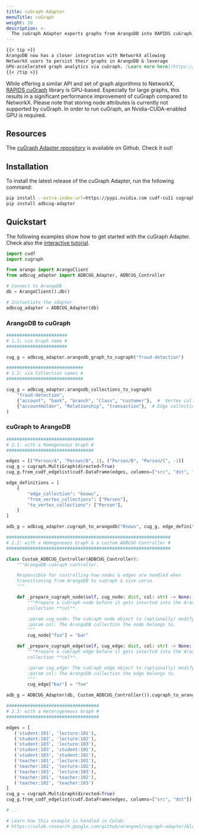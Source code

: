 ```yaml
---
title: cuGraph Adapter
menuTitle: cuGraph
weight: 10
description: >-
  The cuGraph Adapter exports graphs from ArangoDB into RAPIDS cuGraph, a library of collective GPU-accelerated graph algorithms, and vice-versa
---
```


```markdown
{{< tip >}}
ArangoDB now has a closer integration with NetworkX allowing
NetworkX users to persist their graphs in ArangoDB & leverage
GPU-accelerated graph analytics via cuGraph. [Learn more here](https://arangodb.com/introducing-the-arangodb-networkx-persistence-layer/).
{{< /tip >}}
```

While offering a similar API and set of graph algorithms to NetworkX,
[RAPIDS cuGraph](https://docs.rapids.ai/api/cugraph/stable/)
library is GPU-based. Especially for large graphs, this
results in a significant performance improvement of cuGraph compared to NetworkX.
Please note that storing node attributes is currently not supported by cuGraph.
In order to run cuGraph, an Nvidia-CUDA-enabled GPU is required.

## Resources

The [cuGraph Adapter repository](https://github.com/arangoml/cugraph-adapter)
is available on Github. Check it out!

## Installation

To install the latest release of the cuGraph Adapter,
run the following command:

```bash
pip install --extra-index-url=https://pypi.nvidia.com cudf-cu11 cugraph-cu11
pip install adbcug-adapter
```

## Quickstart

The following examples show how to get started with the cuGraph Adapter.
Check also the 
[interactive tutorial](https://colab.research.google.com/github/arangoml/cugraph-adapter/blob/master/examples/ArangoDB_cuGraph_Adapter.ipynb).

```py
import cudf
import cugraph

from arango import ArangoClient
from adbcug_adapter import ADBCUG_Adapter, ADBCUG_Controller

# Connect to ArangoDB
db = ArangoClient().db()

# Instantiate the adapter
adbcug_adapter = ADBCUG_Adapter(db)
```

### ArangoDB to cuGraph
```py
#######################
# 1.1: via Graph name #
#######################

cug_g = adbcug_adapter.arangodb_graph_to_cugraph("fraud-detection")

#############################
# 1.2: via Collection names #
#############################

cug_g = adbcug_adapter.arangodb_collections_to_cugraph(
    "fraud-detection",
    {"account", "bank", "branch", "Class", "customer"},  #  Vertex collections
    {"accountHolder", "Relationship", "transaction"},  # Edge collections
)
```

### cuGraph to ArangoDB
```py
#################################
# 2.1: with a Homogeneous Graph #
#################################

edges = [("Person/A", "Person/B", 1), ("Person/B", "Person/C", -1)]
cug_g = cugraph.MultiGraph(directed=True)
cug_g.from_cudf_edgelist(cudf.DataFrame(edges, columns=["src", "dst", "weight"]), source="src", destination="dst", edge_attr="weight")

edge_definitions = [
    {
        "edge_collection": "knows",
        "from_vertex_collections": ["Person"],
        "to_vertex_collections": ["Person"],
    }
]

adb_g = adbcug_adapter.cugraph_to_arangodb("Knows", cug_g, edge_definitions, edge_attr="weight")

##############################################################
# 2.2: with a Homogeneous Graph & a custom ADBCUG Controller #
##############################################################

class Custom_ADBCUG_Controller(ADBCUG_Controller):
    """ArangoDB-cuGraph controller.

    Responsible for controlling how nodes & edges are handled when
    transitioning from ArangoDB to cuGraph & vice-versa.
    """

    def _prepare_cugraph_node(self, cug_node: dict, col: str) -> None:
        """Prepare a cuGraph node before it gets inserted into the ArangoDB
        collection **col**.

        :param cug_node: The cuGraph node object to (optionally) modify.
        :param col: The ArangoDB collection the node belongs to.
        """
        cug_node["foo"] = "bar"

    def _prepare_cugraph_edge(self, cug_edge: dict, col: str) -> None:
        """Prepare a cuGraph edge before it gets inserted into the ArangoDB
        collection **col**.

        :param cug_edge: The cuGraph edge object to (optionally) modify.
        :param col: The ArangoDB collection the edge belongs to.
        """
        cug_edge["bar"] = "foo"

adb_g = ADBCUG_Adapter(db, Custom_ADBCUG_Controller()).cugraph_to_arangodb("Knows", cug_g, edge_definitions)

###################################
# 2.3: with a Heterogeneous Graph #
###################################

edges = [
   ('student:101', 'lecture:101'), 
   ('student:102', 'lecture:102'), 
   ('student:103', 'lecture:103'), 
   ('student:103', 'student:101'), 
   ('student:103', 'student:102'),
   ('teacher:101', 'lecture:101'),
   ('teacher:102', 'lecture:102'),
   ('teacher:103', 'lecture:103'),
   ('teacher:101', 'teacher:102'),
   ('teacher:102', 'teacher:103')
]
cug_g = cugraph.MultiGraph(directed=True)
cug_g.from_cudf_edgelist(cudf.DataFrame(edges, columns=["src", "dst"]), source='src', destination='dst')

# ...

# Learn how this example is handled in Colab:
# https://colab.research.google.com/github/arangoml/cugraph-adapter/blob/master/examples/ArangoDB_cuGraph_Adapter.ipynb#scrollTo=nuVoCZQv6oyi
```